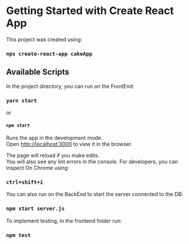 # Getting Started with Create React App

This project was created using:
### `npx create-react-app cakeApp`

## Available Scripts

In the project directory, you can run on the FrontEnd:

### `yarn start`
or 
#### `npm start`

Runs the app in the development mode.\
Open [http://localhost:3000](http://localhost:3000) to view it in the browser.

The page will reload if you make edits.\
You will also see any lint errors in the console. 
For developers, you can inspect On Chrome using:
### `ctrl+shift+i`

You can also run on the BackEnd to start the server connected to the DB: 
### `npm start server.js`

To implement testing, in the frontend folder run:

### `npm test`